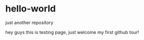 # hello-world
just another repository

hey guys
this is testing page, just welcome my first github tour!
